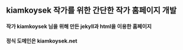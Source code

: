 ## kiamkoysek 작가를 위한 간단한 작가 홈페이지 개발

#### 작가 kiamkoysek 님을 위해 만든 jekyll과 html을 이용한 홈페이지
#### 정식 도메인은 kiamkoysek.net

